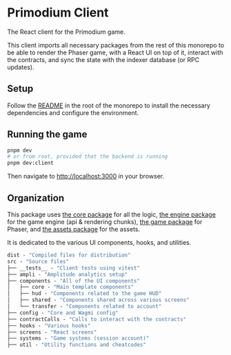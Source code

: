 # Primodium Client

The React client for the Primodium game.

This client imports all necessary packages from the rest of this monorepo to be able to render the Phaser game, with a React UI on top of it, interact with the contracts, and sync the state with the indexer database (or RPC updates).

## Setup

Follow the [README](../../README.md) in the root of the monorepo to install the necessary dependencies and configure the environment.

## Running the game

```bash
pnpm dev
# or from root, provided that the backend is running
pnpm dev:client
```

Then navigate to [http://localhost:3000](http://localhost:3000) in your browser.

## Organization

This package uses [the core package](../../core) for all the logic, [the engine package](../../engine) for the game engine (api & rendering chunks), [the game package](../../game) for Phaser, and [the assets package](../../assets) for the assets.

It is dedicated to the various UI components, hooks, and utilities.

```ml
dist - "Compiled files for distribution"
src - "Source files"
├── __tests__ - "Client tests using vitest"
├── ampli - "Amplitude analytics setup"
├── components - "All of the UI components"
│   ├── core - "Main template components"
│   ├── hud - "Components related to the game HUD"
│   ├── shared - "Components shared across various screens"
│   └── transfer - "Components related to account"
├── config - "Core and Wagmi config"
├── contractCalls - "Calls to interact with the contracts"
├── hooks - "Various hooks"
├── screens - "React screens"
├── systems - "Game systems (session account)"
├── util - "Utility functions and cheatcodes"
```
